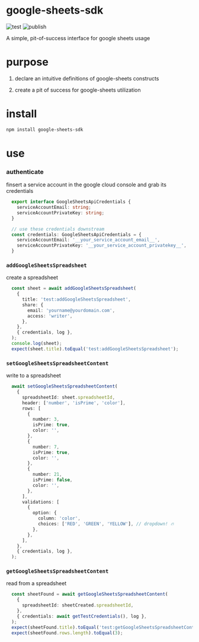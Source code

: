 # google-sheets-sdk

![test](https://github.com/ehmpathy/google-sheets-sdk/workflows/test/badge.svg)
![publish](https://github.com/ehmpathy/google-sheets-sdk/workflows/publish/badge.svg)

A simple, pit-of-success interface for google sheets usage

# purpose

1. declare an intuitive definitions of google-sheets constructs

2. create a pit of success for google-sheets utilization

# install

```sh
npm install google-sheets-sdk
```

# use

### authenticate

finsert a service account in the google cloud console and grab its credentials

```ts
  export interface GoogleSheetsApiCredentials {
    serviceAccountEmail: string;
    serviceAccountPrivateKey: string;
  }

  // use these credentials downstream
  const credentials: GoogleSheetsApiCredentials = {
    serviceAccountEmail: '__your_service_account_email__',
    serviceAccountPrivateKey: '__your_service_account_privatekey__',
  }
```

### `addGoogleSheetsSpreadsheet`

create a spreadsheet

```ts
  const sheet = await addGoogleSheetsSpreadsheet(
    {
      title: 'test:addGoogleSheetsSpreadsheet',
      share: {
        email: 'yourname@yourdomain.com',
        access: 'writer',
      },
    },
    { credentials, log },
  );
  console.log(sheet);
  expect(sheet.title).toEqual('test:addGoogleSheetsSpreadsheet');
```

### `setGoogleSheetsSpreadsheetContent`

write to a spreadsheet

```ts
  await setGoogleSheetsSpreadsheetContent(
    {
      spreadsheetId: sheet.spreadsheetId,
      header: ['number', 'isPrime', 'color'],
      rows: [
        {
          number: 3,
          isPrime: true,
          color: '',
        },
        {
          number: 7,
          isPrime: true,
          color: '',
        },
        {
          number: 21,
          isPrime: false,
          color: '',
        },
      ],
      validations: [
        {
          option: {
            column: 'color',
            choices: ['RED', 'GREEN', 'YELLOW'], // dropdown! 🔥
          },
        },
      ],
    },
    { credentials, log },
  );
```


### `getGoogleSheetsSpreadsheetContent`

read from a spreadsheet

```ts
  const sheetFound = await getGoogleSheetsSpreadsheetContent(
    {
      spreadsheetId: sheetCreated.spreadsheetId,
    },
    { credentials: await getTestCredentials(), log },
  );
  expect(sheetFound.title).toEqual('test:getGoogleSheetsSpreadsheetContent');
  expect(sheetFound.rows.length).toEqual(3);
```
